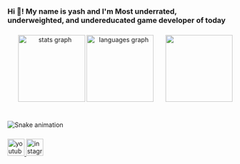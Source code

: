 <h3 align="left">Hi 👋! My name is yash and I'm Most underrated, underweighted, and undereducated game developer of today</h3>

###

<img align="right" height="150" src="https://i.imgur.com/fmXS1ic.gif"  />

###

<div align="center">
  <img src="https://github-readme-stats.vercel.app/api?username=orewayash&hide_title=false&hide_rank=false&show_icons=true&include_all_commits=true&count_private=true&disable_animations=false&theme=dracula&locale=en&hide_border=false" height="150" alt="stats graph"  />
  <img src="https://github-readme-stats.vercel.app/api/top-langs?username=orewayash&locale=en&hide_title=false&layout=compact&card_width=320&langs_count=5&theme=dracula&hide_border=false" height="150" alt="languages graph"  />
</div>

###

<br clear="both">

<img src="https://raw.githubusercontent.com/orewayash/orewayash/output/snake.svg" alt="Snake animation" />

###

<div align="left">
  <a href="https://www.youtube.com/@y_gamedev" target="_blank">
    <img src="https://img.shields.io/static/v1?message=Youtube&logo=youtube&label=&color=FF0000&logoColor=white&labelColor=&style=for-the-badge" height="38" alt="youtube logo"  />
  </a>
  <a href="https://www.instagram.com/orewayash?utm_source=ig_web_button_share_sheet&igsh=eWhsbGh3Y2Izd2l0" target="_blank">
    <img src="https://img.shields.io/static/v1?message=Instagram&logo=instagram&label=&color=E4405F&logoColor=white&labelColor=&style=for-the-badge" height="38" alt="instagram logo"  />
  </a>
</div>

###
